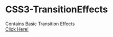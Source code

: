 # CSS3-TransitionEffects
Contains Basic Transition Effects
<br>
<a href="http://vxb1766.github.io/CSS3-TransitionEffects/">Click Here!</a>
